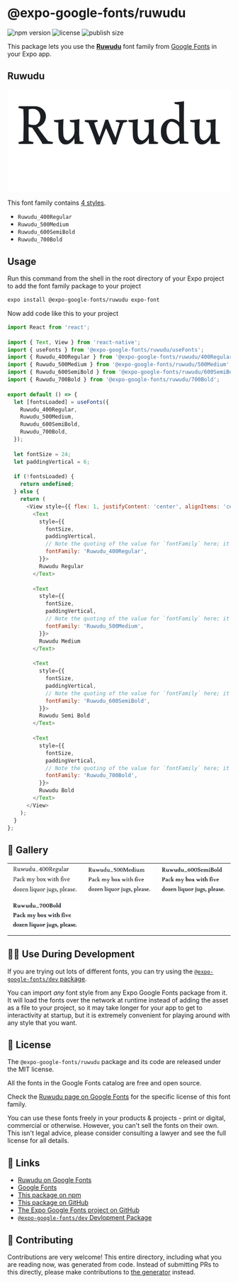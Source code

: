 # @expo-google-fonts/ruwudu

![npm version](https://flat.badgen.net/npm/v/@expo-google-fonts/ruwudu)
![license](https://flat.badgen.net/github/license/expo/google-fonts)
![publish size](https://flat.badgen.net/packagephobia/install/@expo-google-fonts/ruwudu)

This package lets you use the [**Ruwudu**](https://fonts.google.com/specimen/Ruwudu) font family from [Google Fonts](https://fonts.google.com/) in your Expo app.

## Ruwudu

![Ruwudu](./font-family.png)

This font family contains [4 styles](#-gallery).

- `Ruwudu_400Regular`
- `Ruwudu_500Medium`
- `Ruwudu_600SemiBold`
- `Ruwudu_700Bold`

## Usage

Run this command from the shell in the root directory of your Expo project to add the font family package to your project
```sh
expo install @expo-google-fonts/ruwudu expo-font
```

Now add code like this to your project
```js
import React from 'react';

import { Text, View } from 'react-native';
import { useFonts } from '@expo-google-fonts/ruwudu/useFonts';
import { Ruwudu_400Regular } from '@expo-google-fonts/ruwudu/400Regular';
import { Ruwudu_500Medium } from '@expo-google-fonts/ruwudu/500Medium';
import { Ruwudu_600SemiBold } from '@expo-google-fonts/ruwudu/600SemiBold';
import { Ruwudu_700Bold } from '@expo-google-fonts/ruwudu/700Bold';

export default () => {
  let [fontsLoaded] = useFonts({
    Ruwudu_400Regular,
    Ruwudu_500Medium,
    Ruwudu_600SemiBold,
    Ruwudu_700Bold,
  });

  let fontSize = 24;
  let paddingVertical = 6;

  if (!fontsLoaded) {
    return undefined;
  } else {
    return (
      <View style={{ flex: 1, justifyContent: 'center', alignItems: 'center' }}>
        <Text
          style={{
            fontSize,
            paddingVertical,
            // Note the quoting of the value for `fontFamily` here; it expects a string!
            fontFamily: 'Ruwudu_400Regular',
          }}>
          Ruwudu Regular
        </Text>

        <Text
          style={{
            fontSize,
            paddingVertical,
            // Note the quoting of the value for `fontFamily` here; it expects a string!
            fontFamily: 'Ruwudu_500Medium',
          }}>
          Ruwudu Medium
        </Text>

        <Text
          style={{
            fontSize,
            paddingVertical,
            // Note the quoting of the value for `fontFamily` here; it expects a string!
            fontFamily: 'Ruwudu_600SemiBold',
          }}>
          Ruwudu Semi Bold
        </Text>

        <Text
          style={{
            fontSize,
            paddingVertical,
            // Note the quoting of the value for `fontFamily` here; it expects a string!
            fontFamily: 'Ruwudu_700Bold',
          }}>
          Ruwudu Bold
        </Text>
      </View>
    );
  }
};

```

## 🔡 Gallery


||||
|-|-|-|
|![Ruwudu_400Regular](.//400Regular/Ruwudu_400Regular.ttf.png)|![Ruwudu_500Medium](.//500Medium/Ruwudu_500Medium.ttf.png)|![Ruwudu_600SemiBold](.//600SemiBold/Ruwudu_600SemiBold.ttf.png)||
|![Ruwudu_700Bold](.//700Bold/Ruwudu_700Bold.ttf.png)||||


## 👩‍💻 Use During Development

If you are trying out lots of different fonts, you can try using the [`@expo-google-fonts/dev` package](https://github.com/expo/google-fonts/tree/master/font-packages/dev#readme).

You can import *any* font style from any Expo Google Fonts package from it. It will load the fonts
over the network at runtime instead of adding the asset as a file to your project, so it may take longer
for your app to get to interactivity at startup, but it is extremely convenient
for playing around with any style that you want.

## 📖 License

The `@expo-google-fonts/ruwudu` package and its code are released under the MIT license.

All the fonts in the Google Fonts catalog are free and open source.

Check the [Ruwudu page on Google Fonts](https://fonts.google.com/specimen/Ruwudu) for the specific license of this font family.

You can use these fonts freely in your products & projects - print or digital, commercial or otherwise. However, you can't sell the fonts on their own. This isn't legal advice, please consider consulting a lawyer and see the full license for all details.

## 🔗 Links

- [Ruwudu on Google Fonts](https://fonts.google.com/specimen/Ruwudu)
- [Google Fonts](https://fonts.google.com/)
- [This package on npm](https://www.npmjs.com/package/@expo-google-fonts/ruwudu)
- [This package on GitHub](https://github.com/expo/google-fonts/tree/master/font-packages/ruwudu)
- [The Expo Google Fonts project on GitHub](https://github.com/expo/google-fonts)
- [`@expo-google-fonts/dev` Devlopment Package](https://github.com/expo/google-fonts/tree/master/font-packages/dev)

## 🤝 Contributing

Contributions are very welcome! This entire directory, including what you are reading now, was generated from code. Instead of submitting PRs to this directly, please make contributions to [the generator](https://github.com/expo/google-fonts/tree/master/packages/generator) instead.
